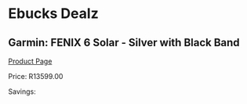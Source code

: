 
# Ebucks Dealz
## Garmin: FENIX 6 Solar - Silver with Black Band
[Product Page](https://www.ebucks.com/web/shop/productSelected.do?prodId=972314000&catId=872270976)

Price: R13599.00

Savings: 


	